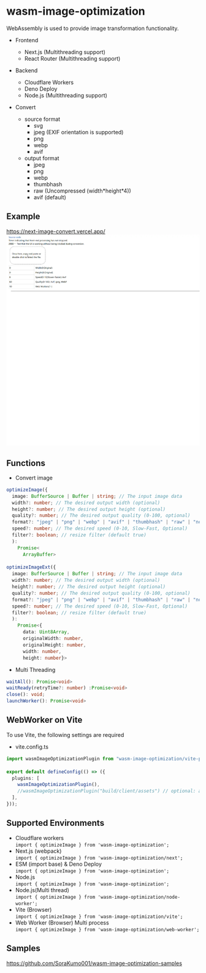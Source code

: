 # wasm-image-optimization

WebAssembly is used to provide image transformation functionality.

- Frontend

  - Next.js (Multithreading support)
  - React Router (Multithreading support)

- Backend

  - Cloudflare Workers
  - Deno Deploy
  - Node.js (Multithreading support)

- Convert
  - source format
    - svg
    - jpeg (EXIF orientation is supported)
    - png
    - webp
    - avif
  - output format
    - jpeg
    - png
    - webp
    - thumbhash
    - raw (Uncompressed (width\*height\*4))
    - avif (default)

## Example

https://next-image-convert.vercel.app/  
![](https://raw.githubusercontent.com/node-libraries/wasm-image-optimization/refs/heads/master/doc/image.webp)

## Functions

- Convert image

```ts
optimizeImage({
  image: BufferSource | Buffer | string; // The input image data
  width?: number; // The desired output width (optional)
  height?: number; // The desired output height (optional)
  quality?: number; // The desired output quality (0-100, optional)
  format?: "jpeg" | "png" | "webp" | "avif" | "thumbhash" | "raw" | "none"; // The desired output format (optional)
  speed?: number; // The desired speed (0-10, Slow-Fast, Optional)
  filter?: boolean; // resize filter (default true)
  ):
    Promise<
      ArrayBuffer>

optimizeImageExt({
  image: BufferSource | Buffer | string; // The input image data
  width?: number; // The desired output width (optional)
  height?: number; // The desired output height (optional)
  quality?: number; // The desired output quality (0-100, optional)
  format?: "jpeg" | "png" | "webp" | "avif" | "thumbhash" | "raw" | "none"; // The desired output format (optional)
  speed?: number; // The desired speed (0-10, Slow-Fast, Optional)
  filter?: boolean; // resize filter (default true)
  ):
    Promise<{
      data: Uint8Array,
      originalWidth: number,
      originalHeight: number,
      width: number,
      height: number}>

```

- Multi Threading

```ts
waitAll(): Promise<void>
waitReady(retryTime?: number) :Promise<void>
close(): void;
launchWorker(): Promise<void>
```

## WebWorker on Vite

To use Vite, the following settings are required

- vite.config.ts

```ts
import wasmImageOptimizationPlugin from "wasm-image-optimization/vite-plugin";

export default defineConfig(() => ({
  plugins: [
    wasmImageOptimizationPlugin(),
    //wasmImageOptimizationPlugin("build/client/assets") // optional: assetsPath
  ],
}));
```

## Supported Environments

- Cloudflare workers  
  `import { optimizeImage } from 'wasm-image-optimization';`
- Next.js (webpack)  
  `import { optimizeImage } from 'wasm-image-optimization/next';`
- ESM (import base) & Deno Deploy  
  `import { optimizeImage } from 'wasm-image-optimization';`
- Node.js  
  `import { optimizeImage } from 'wasm-image-optimization';`
- Node.js(Multi thread)  
  `import { optimizeImage } from 'wasm-image-optimization/node-worker';`
- Vite (Browser)  
  `import { optimizeImage } from 'wasm-image-optimization/vite';`
- Web Worker (Browser) Multi process  
  `import { optimizeImage } from 'wasm-image-optimization/web-worker';`

## Samples

https://github.com/SoraKumo001/wasm-image-optimization-samples
